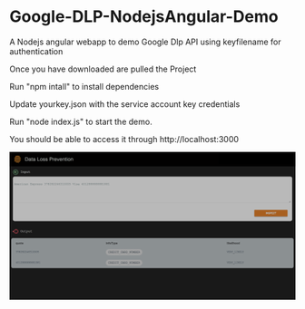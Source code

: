 # Google-DLP-NodejsAngular-Demo
A Nodejs angular webapp to demo Google Dlp API using keyfilename for authentication

Once you have downloaded are pulled the Project

Run "npm intall" to install dependencies

Update yourkey.json with the service account key credentials

Run "node index.js" to start the demo.

You should be able to access it through http://localhost:3000

![alt text](https://github.com/hradhakrishnan/Google-DLP-NodejsAngular-Demo/blob/master/DLP_demo.png)

